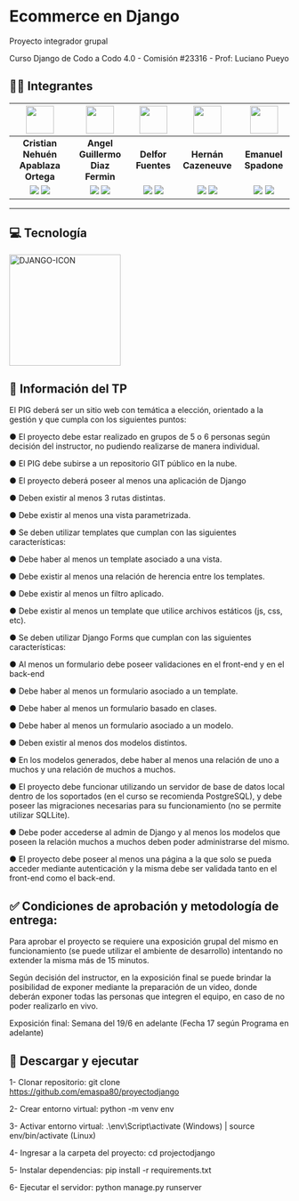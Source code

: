 # Ecommerce en Django
Proyecto integrador grupal

Curso Django de Codo a Codo 4.0 - Comisión #23316 - Prof: Luciano Pueyo



## 🧍‍♂️ Integrantes

| <img src="https://media.licdn.com/dms/image/C4D03AQFP9wC198ysRQ/profile-displayphoto-shrink_800_800/0/1571186357871?e=1687392000&v=beta&t=-UI3G8N1o3H6QCZD_9W1_UiGccXKESgoGvm0ROlUz38" width=50>| <img src="https://media.licdn.com/dms/image/C4E03AQFYDDVbLaE1rA/profile-displayphoto-shrink_200_200/0/1571003973161?e=1690416000&v=beta&t=VrPTd80us00RXt_MHRFbKmlOxBq75ZsO9Yq68f4A8Bo" width=50>| <img src="https://avatars.githubusercontent.com/u/94173190?v=4" width=50>| <img src="https://avatars.githubusercontent.com/u/101070819?v=4" width=50>| <img src="https://media.licdn.com/dms/image/C4E03AQEwILYFaZyX2w/profile-displayphoto-shrink_200_200/0/1628473938226?e=1690416000&v=beta&t=J8zsZAx7ZgXBH18aC23ueJi1VF520gPiXoyA06Z-PcA" width=50>|
|:-:|:-:|:-:|:-:|:-:|
| **Cristian Nehuén Apablaza Ortega** | **Angel Guillermo Diaz Fermin** | **Delfor Fuentes** | **Hernán Cazeneuve** | **Emanuel Spadone** |
| <a href="https://github.com/nehuenortega"><img src="https://img.shields.io/badge/github-%23121011.svg?&style=for-the-badge&logo=github&logoColor=white"/></a> <a href="https://www.linkedin.com/in/nehuenortega/"><img src="https://img.shields.io/badge/linkedin%20-%230077B5.svg?&style=for-the-badge&logo=linkedin&logoColor=white"/></a> | <a href="https://github.com/agdiazfermin"><img src="https://img.shields.io/badge/github-%23121011.svg?&style=for-the-badge&logo=github&logoColor=white"/></a> <a href="https://www.linkedin.com/in/angel-guillermo-diaz-fermin/"><img src="https://img.shields.io/badge/linkedin%20-%230077B5.svg?&style=for-the-badge&logo=linkedin&logoColor=white"/></a> | <a href="https://github.com/Delfor29"><img src="https://img.shields.io/badge/github-%23121011.svg?&style=for-the-badge&logo=github&logoColor=white"/></a> <a href="https://www.linkedin.com/in/delfor-fuente-87115a237/"><img src="https://img.shields.io/badge/linkedin%20-%230077B5.svg?&style=for-the-badge&logo=linkedin&logoColor=white"/></a> | <a href="https://github.com/HernanCazeneuve"><img src="https://img.shields.io/badge/github-%23121011.svg?&style=for-the-badge&logo=github&logoColor=white"/></a> <a href="https://www.linkedin.com/in/hern%C3%A1n-cazeneuve-44007a1b0/"><img src="https://img.shields.io/badge/linkedin%20-%230077B5.svg?&style=for-the-badge&logo=linkedin&logoColor=white"/></a> | <a href="https://github.com/emaspa80"><img src="https://img.shields.io/badge/github-%23121011.svg?&style=for-the-badge&logo=github&logoColor=white"/></a> <a href="https://www.linkedin.com/in/emanuel-spadone-7678b2219/"><img src="https://img.shields.io/badge/linkedin%20-%230077B5.svg?&style=for-the-badge&logo=linkedin&logoColor=white"/></a> |

<hr/>

## 💻 Tecnología

<img src="https://www.enterprisedb.com/sites/default/files/django_1.png" alt="DJANGO-ICON" width="200"/>



## 📒 Información del TP

El PIG deberá ser un sitio web con temática a elección, orientado a la gestión y que cumpla con los siguientes puntos:


● El proyecto debe estar realizado en grupos de 5 o 6 personas según decisión del instructor, no pudiendo realizarse de manera individual.

● El PIG debe subirse a un repositorio GIT público en la nube.

● El proyecto deberá poseer al menos una aplicación de Django

● Deben existir al menos 3 rutas distintas.

● Debe existir al menos una vista parametrizada.

● Se deben utilizar templates que cumplan con las siguientes características:

● Debe haber al menos un template asociado a una vista.

● Debe existir al menos una relación de herencia entre los templates.

● Debe existir al menos un filtro aplicado.

● Debe existir al menos un template que utilice archivos estáticos (js, css, etc).

● Se deben utilizar Django Forms que cumplan con las siguientes características:

● Al menos un formulario debe poseer validaciones en el front-end y en el back-end

● Debe haber al menos un formulario asociado a un template.

● Debe haber al menos un formulario basado en clases.

● Debe haber al menos un formulario asociado a un modelo.

● Deben existir al menos dos modelos distintos.

● En los modelos generados, debe haber al menos una relación de uno a muchos y una
relación de muchos a muchos.

● El proyecto debe funcionar utilizando un servidor de base de datos local dentro de los soportados (en el curso se recomienda PostgreSQL), y debe poseer las migraciones necesarias para su funcionamiento (no se permite utilizar SQLLite).

● Debe poder accederse al admin de Django y al menos los modelos que poseen la relación muchos a muchos deben poder administrarse del mismo.

● El proyecto debe poseer al menos una página a la que solo se pueda acceder mediante autenticación y la misma debe ser validada tanto en el front-end como el back-end.



## ✅ Condiciones de aprobación y metodología de entrega:

Para aprobar el proyecto se requiere una exposición grupal del mismo en funcionamiento (se puede utilizar el ambiente de desarrollo) intentando no extender la misma más de 15 minutos. 

Según decisión del instructor, en la exposición final se puede brindar la posibilidad de exponer mediante la preparación de un video, donde deberán exponer todas las personas que integren el equipo, en caso de no poder realizarlo en vivo.

Exposición final: Semana del 19/6 en adelante (Fecha 17 según Programa en adelante)



## 🚀 Descargar y ejecutar

1- Clonar repositorio: git clone https://github.com/emaspa80/proyectodjango

2- Crear entorno virtual: python -m venv env

3- Activar entorno virtual: .\env\Script\activate (Windows) | source env/bin/activate (Linux)

4- Ingresar a la carpeta del proyecto: cd projectodjango

5- Instalar dependencias: pip install -r requirements.txt

6- Ejecutar el servidor: python manage.py runserver